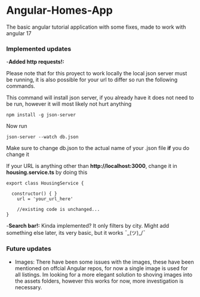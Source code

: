 # Angular-Homes-App
The basic angular tutorial application with some fixes, made to work with angular 17

### Implemented updates 

-**Added http requests!:** 

Please note that for this proyect to work locally the local json server must be running, it is also possible for your url to differ so run the following commands.

This command will install json server, if you already have it does not need to be run, however it will most likely not hurt anything

```
npm install -g json-server
```

Now run

```
json-server --watch db.json
```

Make sure to change db.json to the actual name of your .json file **if** you do change it

If your URL is anything other than **http://localhost:3000**, change it in **housing.service.ts** by doing this 

```
export class HousingService {

  constructor() { }
    url = 'your_url_here'

    //existing code is unchanged...
}
```
-**Search bar!:** 
Kinda implemented? It only filters by city. Might add something else later, its very basic, but it works ¯\_(ツ)_/¯ 

### Future updates

- Images: There have been some issues with the images, these have been mentioned on offcial Angular repos, for now a single image is used for all listings. Im looking for a more elegant solution to shoving images into the assets folders, however  this works for now, more investigation is necessary. 
